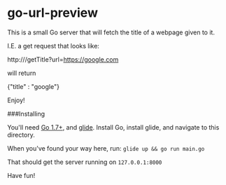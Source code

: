 # go-url-preview

This is a small Go server that will fetch the title of a webpage given to it.

I.E. a get request that looks like:

http://<wherever-this-is-running>/getTitle?url=https://google.com

will return

{"title" : "google"}

Enjoy!

###Installing

You'll need [Go 1.7+](https://golang.org/dl/), and [glide](https://github.com/Masterminds/glide). Install Go, install glide, and navigate to this directory.

When you've found your way here, run:
```glide up && go run main.go```

That should get the server running on `127.0.0.1:8000`

Have fun!
